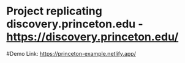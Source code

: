 # Project replicating discovery.princeton.edu - https://discovery.princeton.edu/

#Demo Link: https://princeton-example.netlify.app/
